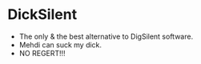 #   DickSilent

- The only & the best alternative to DigSilent software.
- Mehdi can suck my dick.
- NO REGERT!!!
